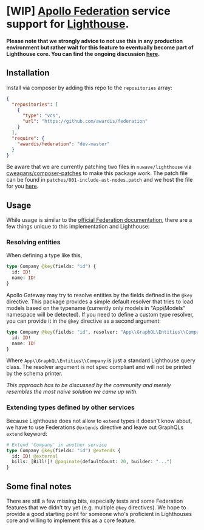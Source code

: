 # [WIP] [Apollo Federation](https://www.apollographql.com/docs/federation/) service support for [Lighthouse](https://github.com/nuwave/lighthouse).

**Please note that we strongly advice to not use this in any production environment but rather wait for this feature to eventually become part of Lighthouse core. You can find the ongoing discussion [here](https://github.com/nuwave/lighthouse/issues/911).**

## Installation

Install via composer by adding this repo to the `repositories` array:

```json
{
  "repositories": [
    {
      "type": "vcs",
      "url": "https://github.com/awardis/federation"
    }
  ],
  "require": {
    "awardis/federation": "dev-master"
  }
}
```

Be aware that we are currently patching two files in `nuwave/lighthouse` via [cweagans/composer-patches](https://github.com/cweagans/composer-patches) to make this package work. The patch file can be found in `patches/001-include-ast-nodes.patch` and we host the file for you [here](https://static.files.award.is/patches/001-include-ast-nodes.patch).

## Usage

While usage is similar to the [official Federation documentation](https://www.apollographql.com/docs/federation/implementing-services/), there are a few things unique to this implementation and Lighthouse:

### Resolving entities

When defining a type like this,

```graphql
type Company @key(fields: "id") {
  id: ID!
  name: ID!
}
```

Apollo Gateway may try to resolve entities by the fields defined in the `@key` directive.
This package provides a simple default resolver that tries to load models based on the typename (currently only models in "App\Models" namespace will be detected).
If you need to define a custom type resolver, you can provide it in the `@key` directive as a second argument:

```graphql
type Company @key(fields: "id", resolver: "App\\GraphQL\Entities\\Company") {
  id: ID!
  name: ID!
}
```

Where `App\\GraphQL\Entities\\Company` is just a standard Lighthouse query class. The resolver argument is not spec compliant and will not be printed by the schema printer.

*This approach has to be discussed by the community and merely resembles the most naive solution we came up with.*

### Extending types defined by other services

Because Lighthouse does not allow to `extend` types it doesn't know about, 
we have to use Federations `@extends` directive and leave out GraphQLs `extend` keyword:

```graphql
# Extend 'Company' in another service
type Company @key(fields: "id") @extends {
  id: ID! @external
  bills: [Bill!]! @paginate(defaultCount: 20, builder: "...")
}
```

## Some final notes

There are still a few missing bits, especially tests and some Federation features that we didn't try yet (e.g. multiple `@key` directives). 
We hope to provide a good starting point for someone who's proficient in Lighthouses core and willing to implement this as a core feature.

